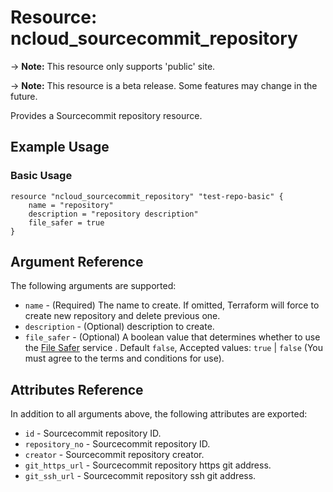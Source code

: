 # Resource: ncloud_sourcecommit_repository

-> **Note:** This resource only supports 'public' site.

-> **Note:** This resource is a beta release. Some features may change in the future.

Provides a Sourcecommit repository resource.

## Example Usage

### Basic Usage

```hcl
resource "ncloud_sourcecommit_repository" "test-repo-basic" {
	name = "repository"
	description = "repository description"
	file_safer = true
}
```

## Argument Reference

The following arguments are supported:

* `name` - (Required) The name to create. If omitted, Terraform will force to create new repository and delete previous one.
* `description` - (Optional) description to create.
* `file_safer` - (Optional) A boolean value that determines whether to use the [File Safer](https://www.ncloud.com/product/security/fileSafer) service . Default `false`, Accepted values: `true` | `false` (You must agree to the terms and conditions for use).


## Attributes Reference

In addition to all arguments above, the following attributes are exported:

* `id` - Sourcecommit repository ID.
* `repository_no` - Sourcecommit repository ID.
* `creator` - Sourcecommit repository creator.
* `git_https_url` - Sourcecommit repository https git address.
* `git_ssh_url` - Sourcecommit repository ssh git address.